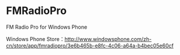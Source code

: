 FMRadioPro
==========

FM Radio Pro for Windows Phone 

Windows Phone Store：http://www.windowsphone.com/zh-cn/store/app/fmradiopro/3e6b465b-e8fc-4c06-a64a-b4bec05e60cf


